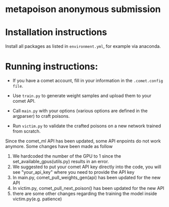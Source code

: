 # metapoison anonymous submission


# Installation instructions

Install all packages as listed in ```environment.yml```, for example via anaconda.

# Running instructions:
* If you have a comet account, fill in your information in the ```.comet.config file```.

* Use ```train.py``` to generate weight samples and upload them to your comet API.

* Call ```main.py``` with your options (various options are defined in the argparser) to craft poisons.

* Run ```victim.py``` to validate the crafted poisons on a new network trained from scratch.

Since the comet_ml API has been updated, some API enpoints do not work anymore. Some changes have been made as follow
1. We hardcoded the number of the GPU to 1 since the set_available_gpus(utils.py) results in an error. 
2. We suggested to put your comet API key directly into the code, you will see "your_api_key" where you need to provide the API key
3. In main.py, comet_pull_weights_gen(api) has been updated for the new API 
4. In victim.py, comet_pull_next_poison() has been updated for the new API
5. there are some other changes regarding the training the model inside victim.py(e.g. patience)
